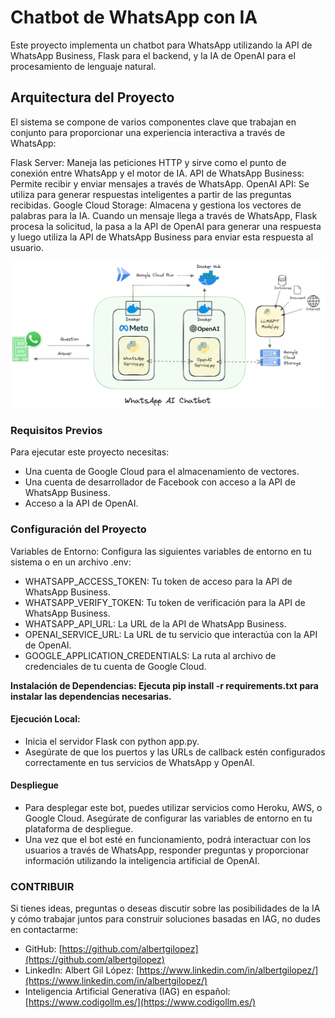 # Chatbot de WhatsApp con IA

Este proyecto implementa un chatbot para WhatsApp utilizando la API de WhatsApp Business, Flask para el backend, y la IA de OpenAI para el procesamiento de lenguaje natural.

## Arquitectura del Proyecto

El sistema se compone de varios componentes clave que trabajan en conjunto para proporcionar una experiencia interactiva a través de WhatsApp:

Flask Server: Maneja las peticiones HTTP y sirve como el punto de conexión entre WhatsApp y el motor de IA.
API de WhatsApp Business: Permite recibir y enviar mensajes a través de WhatsApp.
OpenAI API: Se utiliza para generar respuestas inteligentes a partir de las preguntas recibidas.
Google Cloud Storage: Almacena y gestiona los vectores de palabras para la IA.
Cuando un mensaje llega a través de WhatsApp, Flask procesa la solicitud, la pasa a la API de OpenAI para generar una respuesta y luego utiliza la API de WhatsApp Business para enviar esta respuesta al usuario.

![Arquitectura WhatsApp AI Chatbot](whatsapp-ai-chatbot-arquitectura.png)

### Requisitos Previos

Para ejecutar este proyecto necesitas:

- Una cuenta de Google Cloud para el almacenamiento de vectores.
- Una cuenta de desarrollador de Facebook con acceso a la API de WhatsApp Business.
- Acceso a la API de OpenAI.

### Configuración del Proyecto

Variables de Entorno: Configura las siguientes variables de entorno en tu sistema o en un archivo .env:

- WHATSAPP_ACCESS_TOKEN: Tu token de acceso para la API de WhatsApp Business.
- WHATSAPP_VERIFY_TOKEN: Tu token de verificación para la API de WhatsApp Business.
- WHATSAPP_API_URL: La URL de la API de WhatsApp Business.
- OPENAI_SERVICE_URL: La URL de tu servicio que interactúa con la API de OpenAI.
- GOOGLE_APPLICATION_CREDENTIALS: La ruta al archivo de credenciales de tu cuenta de Google Cloud.

**Instalación de Dependencias: Ejecuta pip install -r requirements.txt para instalar las dependencias necesarias.**

#### Ejecución Local:

- Inicia el servidor Flask con python app.py.
- Asegúrate de que los puertos y las URLs de callback estén configurados correctamente en tus servicios de WhatsApp y OpenAI.

#### Despliegue

- Para desplegar este bot, puedes utilizar servicios como Heroku, AWS, o Google Cloud. Asegúrate de configurar las variables de entorno en tu plataforma de despliegue.
- Una vez que el bot esté en funcionamiento, podrá interactuar con los usuarios a través de WhatsApp, responder preguntas y proporcionar información utilizando la inteligencia artificial de OpenAI.

### CONTRIBUIR

Si tienes ideas, preguntas o deseas discutir sobre las posibilidades de la IA y cómo trabajar juntos para construir soluciones basadas en IAG, no dudes en contactarme:

- GitHub: [https://github.com/albertgilopez](https://github.com/albertgilopez)
- LinkedIn: Albert Gil López: [https://www.linkedin.com/in/albertgilopez/](https://www.linkedin.com/in/albertgilopez/)
- Inteligencia Artificial Generativa (IAG) en español: [https://www.codigollm.es/](https://www.codigollm.es/)
